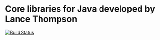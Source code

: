 # Core libraries for Java developed by Lance Thompson

[![Build Status](https://travis-ci.org/lancethomps/lava.svg?branch=master)](https://travis-ci.org/lancethomps/lava)
